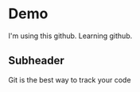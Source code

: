 # Demo 

I'm using this github. Learning github.

## Subheader 

Git is the best way to track your code 
